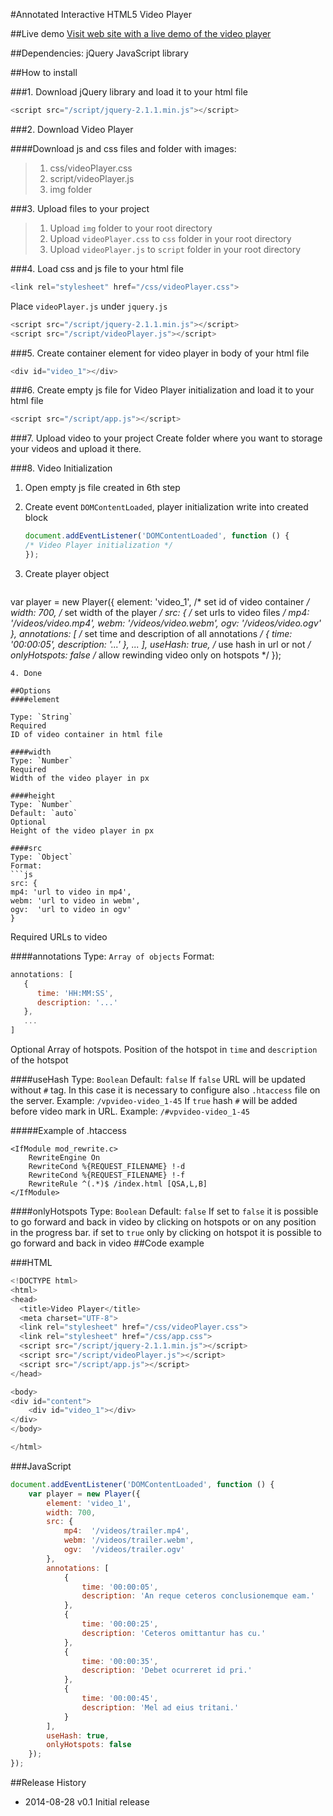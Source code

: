 #Annotated Interactive HTML5 Video Player

##Live demo
[Visit web site with a live demo of the video player](http://video.karolaltamirano.com/)

##Dependencies:
    jQuery JavaScript library

##How to install

###1. Download jQuery library and load it to your html file
```h
<script src="/script/jquery-2.1.1.min.js"></script>
```

###2. Download Video Player

####Download js and css files and folder with images:
> 1. css/videoPlayer.css
> 2. script/videoPlayer.js
> 3. img folder

###3. Upload files to your project
> 1. Upload `img` folder to your root directory
> 2. Upload `videoPlayer.css` to `css` folder in your root directory
> 3. Upload `videoPlayer.js` to `script` folder in your root directory

###4. Load css and js file to your html file

```h
<link rel="stylesheet" href="/css/videoPlayer.css">
```

Place `videoPlayer.js` under `jquery.js`
```h
<script src="/script/jquery-2.1.1.min.js"></script>
<script src="/script/videoPlayer.js"></script>
```

###5. Create container element for video player in body of your html file

```h
<div id="video_1"></div>
```

###6. Create empty js file for Video Player initialization and load it to your html file

```h
<script src="/script/app.js"></script>
```

###7. Upload video to your project
Create folder where you want to storage your videos and upload it there.


###8. Video Initialization 
1. Open empty js file created in 6th step

2. Create event `DOMContentLoaded`, player initialization write into created block
   ```javascript
   document.addEventListener('DOMContentLoaded', function () { 
   /* Video Player initialization */
   });
   ```
3. Create player object
   ```javascript
var player = new Player({
        element: 'video_1',     /* set id of video container */
        width: 700,             /* set width of the player */
        src: {                  /* set urls to video files */
            mp4:  '/videos/video.mp4',
            webm: '/videos/video.webm',
            ogv:  '/videos/video.ogv'
        },
        annotations: [  /* set time and description of all annotations */
            {
                time: '00:00:05',
                description: '...'
            },
            ...
        ],
        useHash: true, /* use hash in url or not */
        onlyHotspots: false /* allow rewinding video only on hotspots */
    });
   ```
4. Done

##Options
####element

Type: `String`
Required
ID of video container in html file

####width
Type: `Number`
Required
Width of the video player in px

####height
Type: `Number`
Default: `auto`
Optional
Height of the video player in px

####src
Type: `Object`
Format: 
```js
src: {
  mp4: 'url to video in mp4',
  webm: 'url to video in webm',
  ogv:  'url to video in ogv'
}
```
Required
URLs to video

####annotations
Type: `Array of objects`
Format:
```javascript
annotations: [
   {
      time: 'HH:MM:SS',
      description: '...'
   },
   ...
]
```
Optional
Array of hotspots. Position of the hotspot in `time` and `description` of the hotspot

####useHash
Type: `Boolean`
Default: `false`
If `false` URL will be updated without `#` tag. In this case it is necessary to configure also `.htaccess` file on the server. Example: `/vpvideo-video_1-45`
If `true` hash `#` will be added before video mark in URL. Example: `/#vpvideo-video_1-45`

#####Example of .htaccess
```
<IfModule mod_rewrite.c>
    RewriteEngine On
    RewriteCond %{REQUEST_FILENAME} !-d
    RewriteCond %{REQUEST_FILENAME} !-f
    RewriteRule ^(.*)$ /index.html [QSA,L,B]
</IfModule>
```

####onlyHotspots
Type: `Boolean`
Default: `false`
If set to `false` it is possible to go forward and back in video by clicking on hotspots or on any position in the progress bar.
if set to `true` only by clicking on hotspot it is possible to go forward and back in video
##Code example

###HTML
```h
<!DOCTYPE html>
<html>
<head>
  <title>Video Player</title>
  <meta charset="UTF-8">
  <link rel="stylesheet" href="/css/videoPlayer.css">
  <link rel="stylesheet" href="/css/app.css">
  <script src="/script/jquery-2.1.1.min.js"></script>
  <script src="/script/videoPlayer.js"></script>
  <script src="/script/app.js"></script>
</head>

<body>
<div id="content">
    <div id="video_1"></div>
</div>
</body>

</html>
```
###JavaScript
```javascript
document.addEventListener('DOMContentLoaded', function () {
    var player = new Player({
        element: 'video_1', 
        width: 700,
        src: {
            mp4:  '/videos/trailer.mp4',
            webm: '/videos/trailer.webm',
            ogv:  '/videos/trailer.ogv'
        },
        annotations: [
            {
                time: '00:00:05',
                description: 'An reque ceteros conclusionemque eam.'
            },
            {
                time: '00:00:25',
                description: 'Ceteros omittantur has cu.'
            },
            {
                time: '00:00:35',
                description: 'Debet ocurreret id pri.'
            },
            {
                time: '00:00:45',
                description: 'Mel ad eius tritani.'
            }
        ],
        useHash: true,
        onlyHotspots: false
    });
});
```


##Release History
* 2014-08-28 v0.1 Initial release
